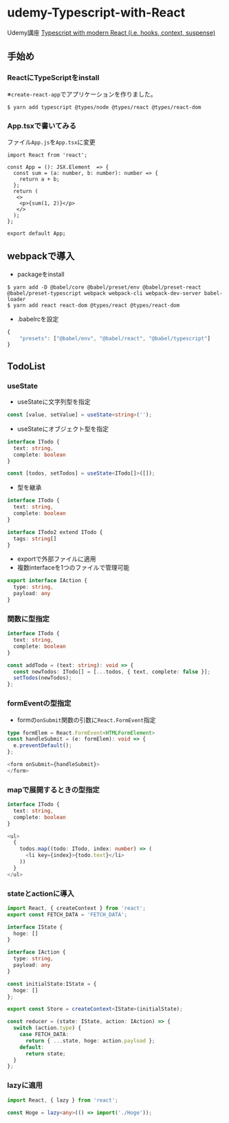 # udemy-Typescript-with-React

Udemy講座
[Typescript with modern React (i.e. hooks, context, suspense)](https://www.udemy.com/course/typescript-with-react-hooks-and-context/)

## 手始め

### ReactにTypeScriptをinstall

※`create-react-app`でアプリケーションを作りました。

```
$ yarn add typescript @types/node @types/react @types/react-dom
```

### App.tsxで書いてみる

ファイル`App.js`を`App.tsx`に変更

```javascript:App.tsx
import React from 'react';

const App = (): JSX.Element  => {
  const sum = (a: number, b: number): number => {
    return a + b;
  };
  return (
   <>
    <p>{sum(1, 2)}</p>
   </>
  );
};

export default App;
```

## webpackで導入

- packageをinstall

```terminal
$ yarn add -D @babel/core @babel/preset/env @babel/preset-react @babel/preset-typescript webpack webpack-cli webpack-dev-server babel-loader
$ yarn add react react-dom @types/react @types/react-dom
```

- .babelrcを設定

```javascript
{
    "presets": ["@babel/env", "@babel/react", "@babel/typescript"]
}
```

## TodoList

### useState

- useStateに文字列型を指定

```typescript
const [value, setValue] = useState<string>('');
```

- useStateにオブジェクト型を指定

```typescript
interface ITodo {
  text: string,
  complete: boolean
}

const [todos, setTodos] = useState<ITodo[]>([]);
```

- 型を継承

```typescript
interface ITodo {
  text: string,
  complete: boolean
}

interface ITodo2 extend ITodo {
  tags: string[]
}
```

- exportで外部ファイルに適用
- 複数interfaceを1つのファイルで管理可能

```typescript
export interface IAction {
  type: string,
  payload: any
}
```

### 関数に型指定

```typescript
interface ITodo {
  text: string,
  complete: boolean
}

const addTodo = (text: string): void => {
  const newTodos: ITodo[] = [...todos, { text, complete: false }];
  setTodos(newTodos);
};
```

### formEventの型指定

- formの`onSubmit`関数の引数に`React.FormEvent`指定

```typescript
type formElem = React.FormEvent<HTMLFormElement>
const handleSubmit = (e: formElem): void => {
  e.preventDefault();
};

<form onSubmit={handleSubmit}>
</form>
```

### mapで展開するときの型指定

```typescript
interface ITodo {
  text: string,
  complete: boolean
}

<ul>
  {
    todos.map((todo: ITodo, index: number) => (
      <li key={index}>{todo.text}</li>
    ))
  }
</ul>
```

### stateとactionに導入

```typescript
import React, { createContext } from 'react';
export const FETCH_DATA = 'FETCH_DATA';

interface IState {
  hoge: []
}

interface IAction {
  type: string,
  payload: any
}

const initialState:IState = {
  hoge: []
};

export const Store = createContext<IState>(initialState);

const reducer = (state: IState, action: IAction) => {
  switch (action.type) {
    case FETCH_DATA:
      return { ...state, hoge: action.payload };
    default:
      return state;
  }
};
```

### lazyに適用

```typescript
import React, { lazy } from 'react';

const Hoge = lazy<any>(() => import('./Hoge'));
```
